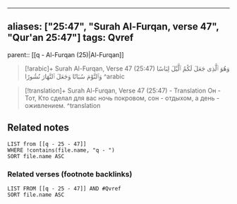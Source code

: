 
---
aliases: ["25:47", "Surah Al-Furqan, verse 47", "Qur'an 25:47"]
tags: Qvref
---

parent:: [[q - Al-Furqan (25)|Al-Furqan]]

> [!arabic]+ Surah Al-Furqan, Verse 47 (25:47)
> <span class="quran-arabic">وَهُوَ ٱلَّذِى جَعَلَ لَكُمُ ٱلَّيْلَ لِبَاسًا وَٱلنَّوْمَ سُبَاتًا وَجَعَلَ ٱلنَّهَارَ نُشُورًا</span>
^arabic

> [!translation]+ Surah Al-Furqan, Verse 47 (25:47) - Translation
> Он - Тот, Кто сделал для вас ночь покровом, сон - отдыхом, а день - оживлением.
^translation



## Related notes
```dataview
LIST from [[q - 25 - 47]]
WHERE !contains(file.name, "q - ")
SORT file.name ASC
```

### Related verses (footnote backlinks)
```dataview
LIST FROM [[q - 25 - 47]] AND #Qvref
SORT file.name ASC
```


